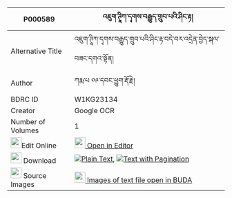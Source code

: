 |P000589|འཇུག་ཊཱིཀ་དྭགས་བརྒྱུད་གྲུབ་པའི་ཤིང་རྟ། 
| --- | --- 
|Alternative Title |འཇུག་ཊཱིཀ་དྭགས་བརྒྱུད་གྲུབ་པའི་ཤིང་རྟ་བདེ་བར་འདྲེན་བྱེད་སྐལ་བཟང་དགའ་སྟོན།
|Author| ཀརྨ་པ ༠༩་དབང་ཕྱུག་རྡོ་རྗེ།
|BDRC ID | W1KG23134
|Creator | Google OCR
|Number of Volumes| 1
|<img width="25" src="https://img.icons8.com/color/25/000000/edit-property.png">Edit Online| [<img width="25" src="https://avatars.githubusercontent.com/u/45091458?s=200&v=4"> Open in Editor](http://editor.openpecha.org/P000589)
|<img width="25" src="https://img.icons8.com/fluent/48/000000/download-2.png"/>  Download | [![](https://img.icons8.com/color/20/000000/txt.png)Plain Text](https://github.com/Openpecha/P000589/releases/download/v1/juk_tika(?)_dak_gyu_drubpa_i_s_plain_P000589.zip), [![](https://img.icons8.com/color/20/000000/txt.png)Text with Pagination](https://github.com/Openpecha/P000589/releases/download/v1/juk_tika(?)_dak_gyu_drubpa_i_s_pages_P000589.zip)
|<img width="25" src="https://img.icons8.com/plasticine/100/000000/pictures-folder.png"/>  Source Images | [<img width="25" src="https://library.bdrc.io/icons/BUDA-small.svg"> Images of text file open in BUDA](https://library.bdrc.io/show/bdr:W1KG23134)